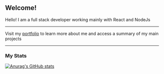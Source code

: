 ## Welcome!

Hello! I am a full stack developer working mainly with React and NodeJs

***

Visit my [portfolio](https://portfolio-mdr.vercel.app/) to learn more about me and access a summary of my main projects

***

### My Stats

[![Anurag's GitHub stats](https://github-readme-stats.vercel.app/api?username=mati-diaz&show_icons=true&bg_color=0e1117)](https://github.com/mati-diaz/github-readme-stats)
